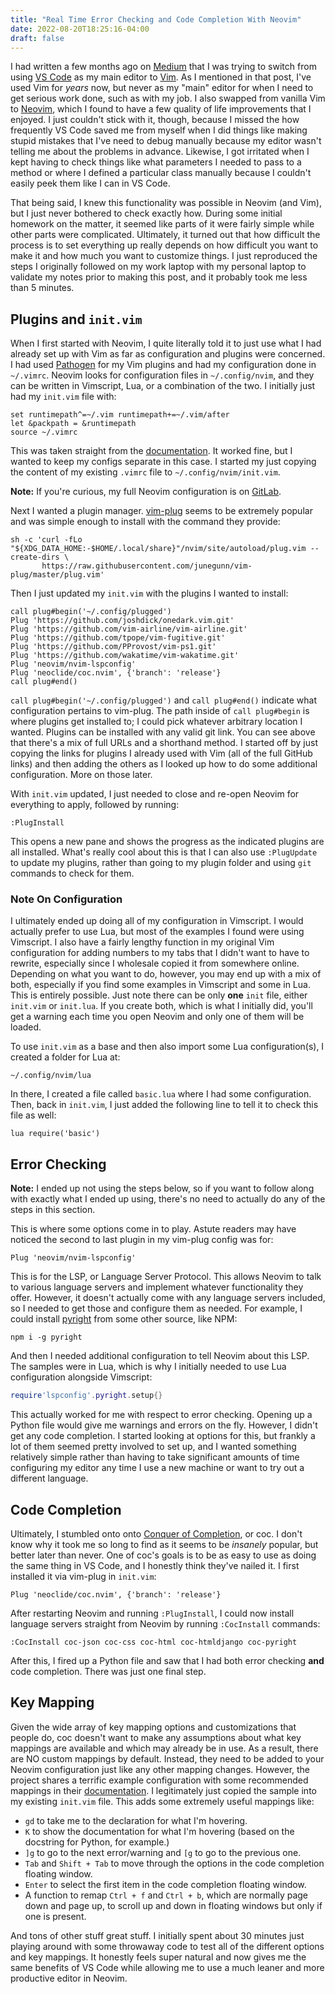 ```yaml
---
title: "Real Time Error Checking and Code Completion With Neovim"
date: 2022-08-20T18:25:16-04:00
draft: false
---
```


I had written a few months ago on [Medium](https://loopednetwork.medium.com/state-of-vim-2022-6ad0a6722a7a) that I was trying to switch from using [VS Code](https://code.visualstudio.com/) as my main editor to [Vim](https://www.vim.org/). As I mentioned in that post, I've used Vim for _years_ now, but never as my "main" editor for when I need to get serious work done, such as with my job. I also swapped from vanilla Vim to [Neovim](https://neovim.io/), which I found to have a few quality of life improvements that I enjoyed. I just couldn't stick with it, though, because I missed the how frequently VS Code saved me from myself when I did things like making stupid mistakes that I've need to debug manually because my editor wasn't telling me about the problems in advance. Likewise, I got irritated when I kept having to check things like what parameters I needed to pass to a method or where I defined a particular class manually because I couldn't easily peek them like I can in VS Code.

That being said, I knew this functionality was possible in Neovim (and Vim), but I just never bothered to check exactly how. During some initial homework on the matter, it seemed like parts of it were fairly simple while other parts were complicated. Ultimately, it turned out that how difficult the process is to set everything up really depends on how difficult you want to make it and how much you want to customize things. I just reproduced the steps I originally followed on my work laptop with my personal laptop to validate my notes prior to making this post, and it probably took me less than 5 minutes.

## Plugins and `init.vim`

When I first started with Neovim, I quite literally told it to just use what I had already set up with Vim as far as configuration and plugins were concerned. I had used [Pathogen](https://github.com/tpope/vim-pathogen) for my Vim plugins and had my configuration done in `~/.vimrc`. Neovim looks for configuration files in `~/.config/nvim`, and they can be written in Vimscript, Lua, or a combination of the two. I initially just had my `init.vim` file with:

```vimscript
set runtimepath^=~/.vim runtimepath+=~/.vim/after
let &packpath = &runtimepath
source ~/.vimrc
```

This was taken straight from the [documentation](https://neovim.io/doc/user/nvim.html#nvim-from-vim). It worked fine, but I wanted to keep my configs separate in this case. I started my just copying the content of my existing `.vimrc` file to `~/.config/nvim/init.vim`.

**Note:** If you're curious, my full Neovim configuration is on [GitLab](https://gitlab.com/-/snippets/2391236).

Next I wanted a plugin manager. [vim-plug](https://github.com/junegunn/vim-plug) seems to be extremely popular and was simple enough to install with the command they provide:

```shell
sh -c 'curl -fLo "${XDG_DATA_HOME:-$HOME/.local/share}"/nvim/site/autoload/plug.vim --create-dirs \
       https://raw.githubusercontent.com/junegunn/vim-plug/master/plug.vim'
```

Then I just updated my `init.vim` with the plugins I wanted to install:

```vimscript
call plug#begin('~/.config/plugged')
Plug 'https://github.com/joshdick/onedark.vim.git'
Plug 'https://github.com/vim-airline/vim-airline.git'
Plug 'https://github.com/tpope/vim-fugitive.git'
Plug 'https://github.com/PProvost/vim-ps1.git'
Plug 'https://github.com/wakatime/vim-wakatime.git'
Plug 'neovim/nvim-lspconfig'
Plug 'neoclide/coc.nvim', {'branch': 'release'}
call plug#end()
```

`call plug#begin('~/.config/plugged')` and `call plug#end()` indicate what configuration pertains to vim-plug. The path inside of `call plug#begin` is where plugins get installed to; I could pick whatever arbitrary location I wanted. Plugins can be installed with any valid git link. You can see above that there's a mix of full URLs and a shorthand method. I started off by just copying the links for plugins I already used with Vim (all of the full GitHub links) and then adding the others as I looked up how to do some additional configuration. More on those later.

With `init.vim` updated, I just needed to close and re-open Neovim for everything to apply, followed by running:

```
:PlugInstall
```

This opens a new pane and shows the progress as the indicated plugins are all installed. What's really cool about this is that I can also use `:PlugUpdate` to update my plugins, rather than going to my plugin folder and using `git` commands to check for them.

### Note On Configuration

I ultimately ended up doing all of my configuration in Vimscript. I would actually prefer to use Lua, but most of the examples I found were using Vimscript. I also have a fairly lengthy function in my original Vim configuration for adding numbers to my tabs that I didn't want to have to rewrite, especially since I wholesale copied it from somewhere online. Depending on what you want to do, however, you may end up with a mix of both, especially if you find some examples in Vimscript and some in Lua. This is entirely possible. Just note there can be only **one** `init` file, either `init.vim` or `init.lua`. If you create both, which is what I initially did, you'll get a warning each time you open Neovim and only one of them will be loaded. 

To use `init.vim` as a base and then also import some Lua configuration(s), I created a folder for Lua at:

`~/.config/nvim/lua`

In there, I created a file called `basic.lua` where I had some configuration. Then, back in `init.vim`, I just added the following line to tell it to check this file as well:

```vimscript
lua require('basic')
```

## Error Checking

**Note:** I ended up not using the steps below, so if you want to follow along with exactly what I ended up using, there's no need to actually do any of the steps in this section.

This is where some options come in to play. Astute readers may have noticed the second to last plugin in my vim-plug config was for:

```
Plug 'neovim/nvim-lspconfig'
```

This is for the LSP, or Language Server Protocol. This allows Neovim to talk to various language servers and implement whatever functionality they offer. However, it doesn't actually come with any language servers included, so I needed to get those and configure them as needed. For example, I could install [pyright](https://github.com/neovim/nvim-lspconfig/blob/master/doc/server_configurations.md#pyright) from some other source, like NPM:

```shell
npm i -g pyright
```

And then I needed additional configuration to tell Neovim about this LSP. The samples were in Lua, which is why I initially needed to use Lua configuration alongside Vimscript:

```lua
require'lspconfig'.pyright.setup{}
```

This actually worked for me with respect to error checking. Opening up a Python file would give me warnings and errors on the fly. However, I didn't get any code completion. I started looking at options for this, but frankly a lot of them seemed pretty involved to set up, and I wanted something relatively simple rather than having to take significant amounts of time configuring my editor any time I use a new machine or want to try out a different language.

## Code Completion

Ultimately, I stumbled onto onto [Conquer of Completion](https://github.com/neoclide/coc.nvim), or coc. I don't know why it took me so long to find as it seems to be _insanely_ popular, but better later than never. One of coc's goals is to be as easy to use as doing the same thing in VS Code, and I honestly think they've nailed it. I first installed it via vim-plug in `init.vim`:

```
Plug 'neoclide/coc.nvim', {'branch': 'release'}
```

After restarting Neovim and running `:PlugInstall`, I could now install language servers straight from Neovim by running `:CocInstall` commands:

```
:CocInstall coc-json coc-css coc-html coc-htmldjango coc-pyright
```

After this, I fired up a Python file and saw that I had both error checking **and** code completion. There was just one final step.

## Key Mapping

Given the wide array of key mapping options and customizations that people do, coc doesn't want to make any assumptions about what key mappings are available and which may already be in use. As a result, there are NO custom mappings by default. Instead, they need to be added to your Neovim configuration just like any other mapping changes. However, the project shares a terrific example configuration with some recommended mappings in their [documentation](https://github.com/neoclide/coc.nvim). I legitimately just copied the sample into my existing `init.vim` file. This adds some extremely useful mappings like:

- `gd` to take me to the declaration for what I'm hovering.
- `K` to show the documentation for what I'm hovering (based on the docstring for Python, for example.)
- `]g` to go to the next error/warning and `[g` to go to the previous one.
- `Tab` and `Shift + Tab` to move through the options in the code completion floating window.
- `Enter` to select the first item in the code completion floating window.
- A function to remap `Ctrl + f` and `Ctrl + b`, which are normally page down and page up, to scroll up and down in floating windows but only if one is present.

And tons of other stuff great stuff. I initially spent about 30 minutes just playing around with some throwaway code to test all of the different options and key mappings. It honestly feels super natural and now gives me the same benefits of VS Code while allowing me to use a much leaner and more productive editor in Neovim.
